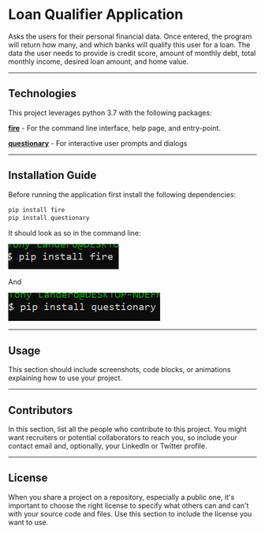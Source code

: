 # Loan Qualifier Application

Asks the users for their personal financial data. Once entered, the program will return how many, and which banks will qualify this user for a loan. The data the user needs to provide is credit score, amount of monthly debt, total monthly income, desired loan amount, and home value. 

---

## Technologies

This project leverages python 3.7 with the following packages:

**[fire](https://github.com/google/python-fire)** - For the command line interface, help page, and entry-point.

**[questionary](https://github.com/tmbo/questionary)** - For interactive user prompts and dialogs

---

## Installation Guide

Before running the application first install the following dependencies:

```python
pip install fire
pip install questionary
```

It should look as so in the command line:<br>

![Installing Fire](images/install_fire.png)<br>

And<br>

![Installing Questionary](images/install_questionary.png)

---

## Usage

This section should include screenshots, code blocks, or animations explaining how to use your project.

---

## Contributors

In this section, list all the people who contribute to this project. You might want recruiters or potential collaborators to reach you, so include your contact email and, optionally, your LinkedIn or Twitter profile.

---

## License

When you share a project on a repository, especially a public one, it's important to choose the right license to specify what others can and can't with your source code and files. Use this section to include the license you want to use.

